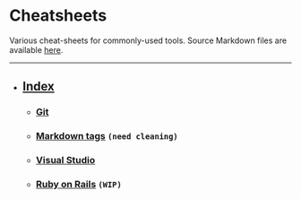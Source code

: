 # Cheatsheets

Various cheat-sheets for commonly-used tools.
Source Markdown files are available [here](https://github.com/vincent-clipet/cheatsheets).

---

- ## [Index](https://vincent-clipet.github.io/cheatsheets/)

	- ### [Git](https://vincent-clipet.github.io/cheatsheets/git)
	- ### [Markdown tags](https://vincent-clipet.github.io/cheatsheets/markdown) `(need cleaning)`
	- ### [Visual Studio](https://vincent-clipet.github.io/cheatsheets/visual-studio)
	- ### [Ruby on Rails](https://vincent-clipet.github.io/cheatsheets/ruby-on-rails) `(WIP)`
